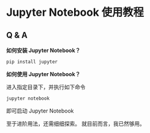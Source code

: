 # Jupyter Notebook 使用教程

## Q & A

**如何安装 Jupyter Notebook？**

```bash
pip install jupyter
```
   
**如何使用 Jupyter Notebook？**

进入指定目录下，并执行如下命令
```bash
jupyter notebook
```
即可启动 Jupyter Notebook

至于进阶用法，还需细细探索。
就目前而言，我已然够用。
